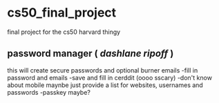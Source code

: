 # cs50_final_project
final project for the cs50 harvard thingy
## password manager ( *dashlane ripoff* )
this will create secure passwords and optional burner emails
-fill in password and emails
-save and fill in cerddit (oooo sscary)
-don't know about mobile maynbe just provide a list for websites, usernames and passwords
-passkey maybe?